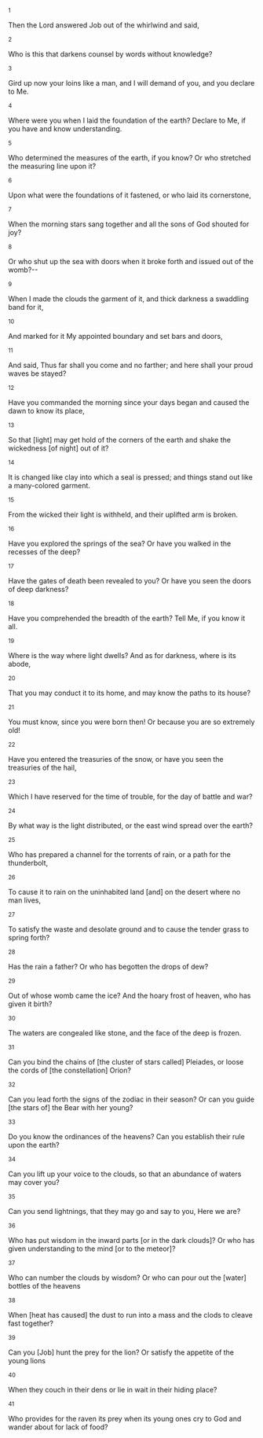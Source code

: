 <sup>1</sup> 

Then the Lord answered Job out of the whirlwind and said, 

<sup>2</sup> 

Who is this that darkens counsel by words without knowledge? 

<sup>3</sup> 

Gird up now your loins like a man, and I will demand of you, and you declare to Me. 

<sup>4</sup> 

Where were you when I laid the foundation of the earth? Declare to Me, if you have and know understanding. 

<sup>5</sup> 

Who determined the measures of the earth, if you know? Or who stretched the measuring line upon it? 

<sup>6</sup> 

Upon what were the foundations of it fastened, or who laid its cornerstone, 

<sup>7</sup> 

When the morning stars sang together and all the sons of God shouted for joy? 

<sup>8</sup> 

Or who shut up the sea with doors when it broke forth and issued out of the womb?-- 

<sup>9</sup> 

When I made the clouds the garment of it, and thick darkness a swaddling band for it, 

<sup>10</sup> 

And marked for it My appointed boundary and set bars and doors, 

<sup>11</sup> 

And said, Thus far shall you come and no farther; and here shall your proud waves be stayed? 

<sup>12</sup> 

Have you commanded the morning since your days began and caused the dawn to know its place, 

<sup>13</sup> 

So that [light] may get hold of the corners of the earth and shake the wickedness [of night] out of it? 

<sup>14</sup> 

It is changed like clay into which a seal is pressed; and things stand out like a many-colored garment. 

<sup>15</sup> 

From the wicked their light is withheld, and their uplifted arm is broken. 

<sup>16</sup> 

Have you explored the springs of the sea? Or have you walked in the recesses of the deep? 

<sup>17</sup> 

Have the gates of death been revealed to you? Or have you seen the doors of deep darkness? 

<sup>18</sup> 

Have you comprehended the breadth of the earth? Tell Me, if you know it all. 

<sup>19</sup> 

Where is the way where light dwells? And as for darkness, where is its abode, 

<sup>20</sup> 

That you may conduct it to its home, and may know the paths to its house? 

<sup>21</sup> 

You must know, since you were born then! Or because you are so extremely old! 

<sup>22</sup> 

Have you entered the treasuries of the snow, or have you seen the treasuries of the hail, 

<sup>23</sup> 

Which I have reserved for the time of trouble, for the day of battle and war? 

<sup>24</sup> 

By what way is the light distributed, or the east wind spread over the earth? 

<sup>25</sup> 

Who has prepared a channel for the torrents of rain, or a path for the thunderbolt, 

<sup>26</sup> 

To cause it to rain on the uninhabited land [and] on the desert where no man lives, 

<sup>27</sup> 

To satisfy the waste and desolate ground and to cause the tender grass to spring forth? 

<sup>28</sup> 

Has the rain a father? Or who has begotten the drops of dew? 

<sup>29</sup> 

Out of whose womb came the ice? And the hoary frost of heaven, who has given it birth? 

<sup>30</sup> 

The waters are congealed like stone, and the face of the deep is frozen. 

<sup>31</sup> 

Can you bind the chains of [the cluster of stars called] Pleiades, or loose the cords of [the constellation] Orion? 

<sup>32</sup> 

Can you lead forth the signs of the zodiac in their season? Or can you guide [the stars of] the Bear with her young? 

<sup>33</sup> 

Do you know the ordinances of the heavens? Can you establish their rule upon the earth? 

<sup>34</sup> 

Can you lift up your voice to the clouds, so that an abundance of waters may cover you? 

<sup>35</sup> 

Can you send lightnings, that they may go and say to you, Here we are? 

<sup>36</sup> 

Who has put wisdom in the inward parts [or in the dark clouds]? Or who has given understanding to the mind [or to the meteor]? 

<sup>37</sup> 

Who can number the clouds by wisdom? Or who can pour out the [water] bottles of the heavens 

<sup>38</sup> 

When [heat has caused] the dust to run into a mass and the clods to cleave fast together? 

<sup>39</sup> 

Can you [Job] hunt the prey for the lion? Or satisfy the appetite of the young lions 

<sup>40</sup> 

When they couch in their dens or lie in wait in their hiding place? 

<sup>41</sup> 

Who provides for the raven its prey when its young ones cry to God and wander about for lack of food?